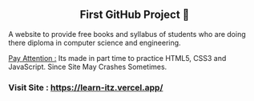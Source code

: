 <h2 align="center">First GitHub Project 🔰</h2>

<p> A website to provide free books and syllabus of students who are doing there diploma in computer science and engineering. </p>
<p><a href="#">Pay Attention :</a> Its made in part time to practice HTML5, CSS3 and JavaScript. Since Site May Crashes Sometimes.</p>

<h3>Visit Site : <a href="https://learn-itz.vercel.app/">https://learn-itz.vercel.app/</a></h3>
